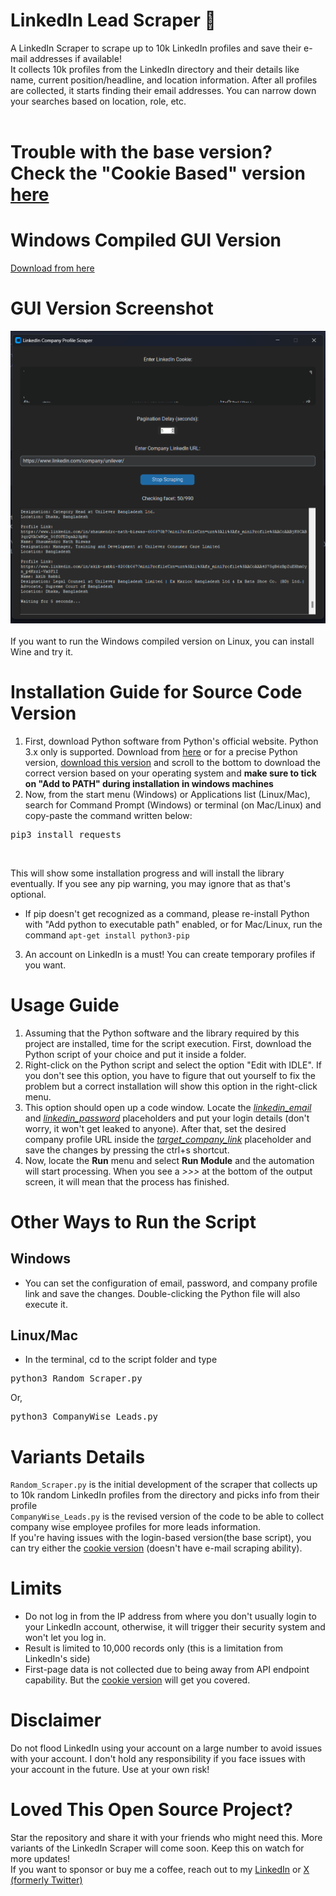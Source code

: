 # LinkedIn Lead Scraper 🚀
A LinkedIn Scraper to scrape up to 10k LinkedIn profiles and save their e-mail addresses if available!<br>
It collects 10k profiles from the LinkedIn directory and their details like name, current position/headline, and location information. After all profiles are collected, it starts finding their email addresses. You can narrow down your searches based on location, role, etc.
<br><br>
# Trouble with the base version? Check the "Cookie Based" version <a href="https://github.com/TufayelLUS/LinkedIn-Scraper/tree/master/LinkedIn%20Lead%20Scraper%202024%20Edition">here</a><br>

# Windows Compiled GUI Version
<a href="https://github.com/TufayelLUS/LinkedIn-Scraper/raw/refs/heads/master/LinkedIn%20GUI%20win64%20compiled.zip">Download from here</a>

# GUI Version Screenshot
<img src="https://raw.githubusercontent.com/TufayelLUS/LinkedIn-Scraper/refs/heads/master/LinkedIn%20Scraper%20GUI/UI.png" /><br><br>
If you want to run the Windows compiled version on Linux, you can install Wine and try it.

# Installation Guide for Source Code Version
1. First, download Python software from Python's official website. Python 3.x only is supported. Download from <a href="https://python.org/downloads">here</a> or for a precise Python version, <a href="https://www.python.org/downloads/release/python-3118/">download this version</a> and scroll to the bottom to download the correct version based on your operating system and <b>make sure to tick on "Add to PATH" during installation in windows machines</b>
2. Now, from the start menu (Windows) or Applications list (Linux/Mac), search for Command Prompt (Windows) or terminal (on Mac/Linux) and copy-paste the command written below:
<pre>pip3 install requests</pre><br>
This will show some installation progress and will install the library eventually. If you see any pip warning, you may ignore that as that's optional.
* If pip doesn't get recognized as a command, please re-install Python with "Add python to executable path" enabled, or for Mac/Linux, run the command <code>apt-get install python3-pip</code>
3. An account on LinkedIn is a must! You can create temporary profiles if you want.

# Usage Guide 
1. Assuming that the Python software and the library required by this project are installed, time for the script execution. First, download the Python script of your choice and put it inside a folder.
2. Right-click on the Python script and select the option "Edit with IDLE". If you don't see this option, you have to figure that out yourself to fix the problem but a correct installation will show this option in the right-click menu.
3. This option should open up a code window. Locate the <u><i>linkedin_email</i></u> and <u><i>linkedin_password</i></u> placeholders and put your login details (don't worry, it won't get leaked to anyone). After that, set the desired company profile URL inside the <u><i>target_company_link</i></u> placeholder and save the changes by pressing the ctrl+s shortcut.
4. Now, locate the <b>Run</b> menu and select <b>Run Module</b> and the automation will start processing. When you see a <i>>>></i> at the bottom of the output screen, it will mean that the process has finished.

# Other Ways to Run the Script
## Windows
* You can set the configuration of email, password, and company profile link and save the changes. Double-clicking the Python file will also execute it.
## Linux/Mac
* In the terminal, cd to the script folder and type<br>
<pre>python3 Random_Scraper.py</pre>Or,<br>
<pre>python3 CompanyWise_Leads.py</pre>

# Variants Details
<code>Random_Scraper.py</code> is the initial development of the scraper that collects up to 10k random LinkedIn profiles from the directory and picks info from their profile<br>
<code>CompanyWise_Leads.py</code> is the revised version of the code to be able to collect company wise employee profiles for more leads information.<br>
If you're having issues with the login-based version(the base script), you can try either the <a href="https://github.com/TufayelLUS/LinkedIn-Scraper/tree/master/LinkedIn%20Lead%20Scraper%202024%20Edition">cookie version</a> (doesn't have e-mail scraping ability).

# Limits
* Do not log in from the IP address from where you don't usually login to your LinkedIn account, otherwise, it will trigger their security system and won't let you log in.
* Result is limited to 10,000 records only (this is a limitation from LinkedIn's side)
* First-page data is not collected due to being away from API endpoint capability. But the <a href="https://github.com/TufayelLUS/LinkedIn-Scraper/tree/master/LinkedIn%20Lead%20Scraper%202024%20Edition">cookie version</a> will get you covered.

# Disclaimer
Do not flood LinkedIn using your account on a large number to avoid issues with your account. I don't hold any responsibility if you face issues with your account in the future. Use at your own risk!

# Loved This Open Source Project?
Star the repository and share it with your friends who might need this. More variants of the LinkedIn Scraper will come soon. Keep this on watch for more updates!<br>
If you want to sponsor or buy me a coffee, reach out to my <a href="https://www.linkedin.com/in/tufayel-ahmed-cse/">LinkedIn</a> or <a href="https://x.com/cse_tufayel">X (formerly Twitter)</a>
